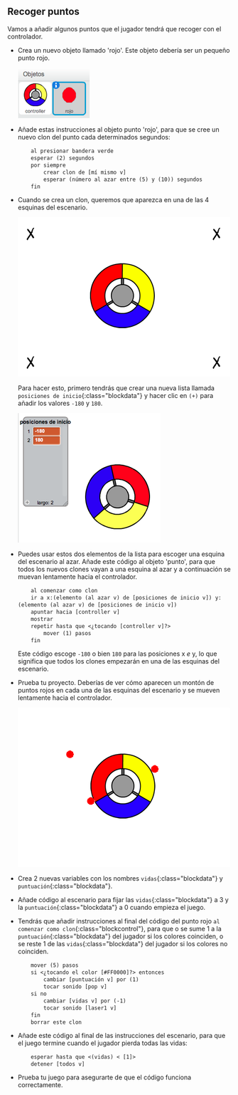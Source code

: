 ## Recoger puntos

Vamos a añadir algunos puntos que el jugador tendrá que recoger con el controlador.

+ Crea un nuevo objeto llamado 'rojo'. Este objeto debería ser un pequeño punto rojo.

	![screenshot](images/dots-red.png)

+ Añade estas instrucciones al objeto punto 'rojo', para que se cree un nuevo clon del punto cada determinados segundos:

	```blocks
		al presionar bandera verde
		esperar (2) segundos
		por siempre
   			crear clon de [mí mismo v]
   			esperar (número al azar entre (5) y (10)) segundos
		fin
	```

+ Cuando se crea un clon, queremos que aparezca en una de las 4 esquinas del escenario.

	![screenshot](images/dots-start.png)

	Para hacer esto, primero tendrás que crear una nueva lista llamada `posiciones de inicio`{:class="blockdata"} y hacer clic en `(+)` para añadir los valores `-180` y `180`.

	![screenshot](images/dots-list.png)

+ Puedes usar estos dos elementos de la lista para escoger una esquina del escenario al azar. Añade este código al objeto 'punto', para que todos los nuevos clones vayan a una esquina al azar y a continuación se muevan lentamente hacia el controlador.

	```blocks
		al comenzar como clon
		ir a x:(elemento (al azar v) de [posiciones de inicio v]) y:(elemento (al azar v) de [posiciones de inicio v])
		apuntar hacia [controller v]
		mostrar
		repetir hasta que <¿tocando [controller v]?>
   			mover (1) pasos
		fin
	```

	Este código escoge `-180` o bien `180` para las posiciones x _e_ y, lo que significa que todos los clones empezarán en una de las esquinas del escenario.

+ Prueba tu proyecto. Deberías de ver cómo aparecen un montón de puntos rojos en cada una de las esquinas del escenario y se mueven lentamente hacia el controlador.

	![screenshot](images/dots-red-test.png)

+ Crea 2 nuevas variables con los nombres `vidas`{:class="blockdata"} y `puntuación`{:class="blockdata"}.

+ Añade código al escenario para fijar las `vidas`{:class="blockdata"} a 3 y la `puntuación`{:class="blockdata"} a 0 cuando empieza el juego.

+ Tendrás que añadir instrucciones al final del código del punto rojo `al comenzar como clon`{:class="blockcontrol"}, para que o se sume 1 a la `puntuación`{:class="blockdata"} del jugador si los colores coinciden, o se reste 1 de las `vidas`{:class="blockdata"} del jugador si los colores no coinciden.

	```blocks
		mover (5) pasos
		si <¿tocando el color [#FF0000]?> entonces
   			cambiar [puntuación v] por (1)
   			tocar sonido [pop v]
		si no
   			cambiar [vidas v] por (-1)
   			tocar sonido [laser1 v]
		fin
		borrar este clon
	```

+ Añade este código al final de las instrucciones del escenario, para que el juego termine cuando el jugador pierda todas las vidas:

	```blocks
		esperar hasta que <(vidas) < [1]>
		detener [todos v]
	```

+ Prueba tu juego para asegurarte de que el código funciona correctamente.
